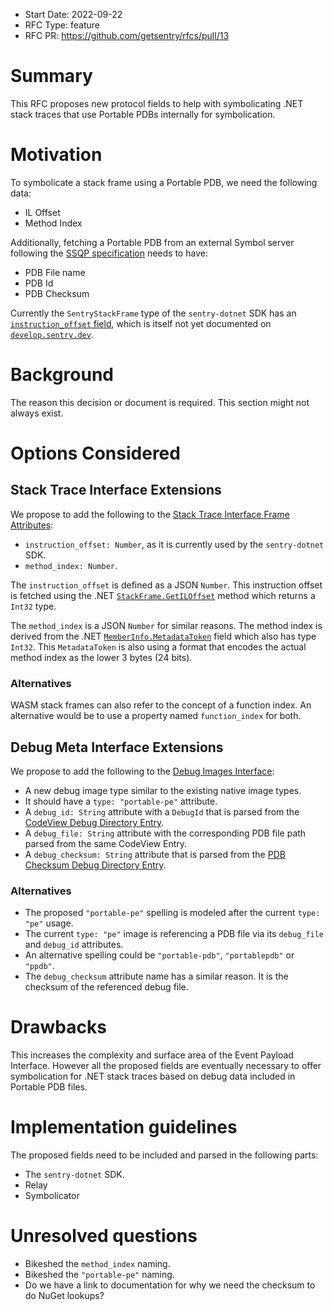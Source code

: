 - Start Date: 2022-09-22
- RFC Type: feature
- RFC PR: https://github.com/getsentry/rfcs/pull/13

# Summary

This RFC proposes new protocol fields to help with symbolicating .NET stack traces that use Portable PDBs internally for
symbolication.

# Motivation

To symbolicate a stack frame using a Portable PDB, we need the following data:

- IL Offset
- Method Index

Additionally, fetching a Portable PDB from an external Symbol server following the [SSQP specification](https://github.com/dotnet/symstore/blob/main/docs/specs/SSQP_Key_Conventions.md#portable-pdb-signature) needs to have:

- PDB File name
- PDB Id
- PDB Checksum

Currently the `SentryStackFrame` type of the `sentry-dotnet` SDK has an
[`instruction_offset` field](https://github.com/getsentry/sentry-dotnet/blob/57044ff52320c82cf1ca22cceee7125dfb9d1423/src/Sentry/SentryStackFrame.cs#L128-L135),
which is itself not yet documented on [`develop.sentry.dev`](https://develop.sentry.dev/sdk/event-payloads/stacktrace/#frame-attributes).

# Background

The reason this decision or document is required. This section might not always exist.

# Options Considered

## Stack Trace Interface Extensions

We propose to add the following to the [Stack Trace Interface Frame Attributes](https://develop.sentry.dev/sdk/event-payloads/stacktrace/#frame-attributes):

- `instruction_offset: Number`, as it is currently used by the `sentry-dotnet` SDK.
- `method_index: Number`.

The `instruction_offset` is defined as a JSON `Number`.
This instruction offset is fetched using the .NET [`StackFrame.GetILOffset`](https://learn.microsoft.com/en-us/dotnet/api/system.diagnostics.stackframe.getiloffset)
method which returns a `Int32` type.

The `method_index` is a JSON `Number` for similar reasons.
The method index is derived from the .NET [`MemberInfo.MetadataToken`](https://learn.microsoft.com/en-us/dotnet/api/system.reflection.memberinfo.metadatatoken)
field which also has type `Int32`. This `MetadataToken` is also using a format that encodes the actual method index as the lower 3 bytes (24 bits).

### Alternatives

WASM stack frames can also refer to the concept of a function index. An alternative would be to use a property named `function_index` for both.

## Debug Meta Interface Extensions

We propose to add the following to the [Debug Images Interface](https://develop.sentry.dev/sdk/event-payloads/debugmeta#debug-images):

- A new debug image type similar to the existing native image types.
- It should have a `type: "portable-pe"` attribute.
- A `debug_id: String` attribute with a `DebugId` that is parsed from the [CodeView Debug Directory Entry](https://github.com/dotnet/runtime/blob/main/docs/design/specs/PE-COFF.md#codeview-debug-directory-entry-type-2).
- A `debug_file: String` attribute with the corresponding PDB file path parsed from the same CodeView Entry.
- A `debug_checksum: String` attribute that is parsed from the [PDB Checksum Debug Directory Entry](https://github.com/dotnet/runtime/blob/main/docs/design/specs/PE-COFF.md#pdb-checksum-debug-directory-entry-type-19).

### Alternatives

- The proposed `"portable-pe"` spelling is modeled after the current `type: "pe"` usage.
- The current `type: "pe"` image is referencing a PDB file via its `debug_file` and `debug_id` attributes.
- An alternative spelling could be `"portable-pdb"`, `"portablepdb"` or `"ppdb"`.
- The `debug_checksum` attribute name has a similar reason. It is the checksum of the referenced debug file.

# Drawbacks

This increases the complexity and surface area of the Event Payload Interface. However all the proposed fields are
eventually necessary to offer symbolication for .NET stack traces based on debug data included in Portable PDB files.

# Implementation guidelines

The proposed fields need to be included and parsed in the following parts:

- The `sentry-dotnet` SDK.
- Relay
- Symbolicator

# Unresolved questions

- Bikeshed the `method_index` naming.
- Bikeshed the `"portable-pe"` naming.
- Do we have a link to documentation for why we need the checksum to do NuGet lookups?
